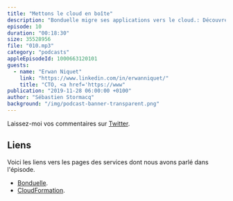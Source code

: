 ```yaml
---
title: "Mettons le cloud en boîte"
description: "Bonduelle migre ses applications vers le cloud.: Découvrez pourquoi et comment Bonduelle à décidé de migrer ses applications vers le cloud.  Dans cet épisode, nous parlons technique de migration, accompagnement de projets, automatisation de création d'infrastructure et motivation des équipes."
episode: 10
duration: "00:18:30"
size: 35528956
file: "010.mp3"
category: "podcasts"
appleEpisodeId: 1000663120101
guests:
  - name: "Erwan Niquet"
    link: "https://www.linkedin.com/in/erwanniquet/"
    title: "CTO, <a href='https://www"
publication: "2019-11-28 06:00:00 +0100"
author: "Sébastien Stormacq"
background: "/img/podcast-banner-transparent.png"
---
```


Laissez-moi vos commentaires sur [Twitter](https://twitter.com/sebsto).

## Liens

Voici les liens vers les pages des services dont nous avons parlé dans l'épisode.

- [Bonduelle](https://www.bonduelle.fr/).
- [CloudFormation](https://aws.amazon.com/cloudformation).